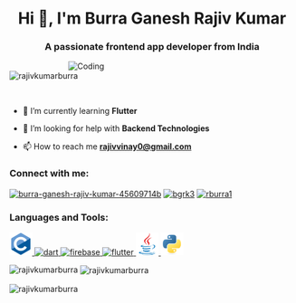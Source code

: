 <h1 align="center">Hi 👋, I'm Burra Ganesh Rajiv Kumar</h1>
<h3 align="center">A passionate frontend app developer from India</h3>
<img align="right" alt="Coding" width="400" src="https://cdn.dribbble.com/users/1162077/screenshots/3848914/programmer.gif">

<p align="left"> <img src="https://komarev.com/ghpvc/?username=rajivkumarburra&label=Profile%20views&color=0e75b6&style=flat" alt="rajivkumarburra" /> </p>

<p align="left"> <a href="https://twitter.com/" target="blank"><img src="https://img.shields.io/twitter/follow/?logo=twitter&style=for-the-badge" alt="" /></a> </p>

- 🌱 I’m currently learning **Flutter**

- 🤝 I’m looking for help with **Backend Technologies**

- 📫 How to reach me **rajivvinay0@gmail.com**

<h3 align="left">Connect with me:</h3>
<p align="left">
<a href="https://linkedin.com/in/burra-ganesh-rajiv-kumar-45609714b" target="blank"><img align="center" src="https://raw.githubusercontent.com/rahuldkjain/github-profile-readme-generator/master/src/images/icons/Social/linked-in-alt.svg" alt="burra-ganesh-rajiv-kumar-45609714b" height="30" width="40" /></a>
<a href="https://instagram.com/bgrk3" target="blank"><img align="center" src="https://raw.githubusercontent.com/rahuldkjain/github-profile-readme-generator/master/src/images/icons/Social/instagram.svg" alt="bgrk3" height="30" width="40" /></a>
<a href="https://www.hackerrank.com/rburra1" target="blank"><img align="center" src="https://raw.githubusercontent.com/rahuldkjain/github-profile-readme-generator/master/src/images/icons/Social/hackerrank.svg" alt="rburra1" height="30" width="40" /></a>
</p>

<h3 align="left">Languages and Tools:</h3>
<p align="left"> <a href="https://www.cprogramming.com/" target="_blank" rel="noreferrer"> <img src="https://raw.githubusercontent.com/devicons/devicon/master/icons/c/c-original.svg" alt="c" width="40" height="40"/> </a> <a href="https://dart.dev" target="_blank" rel="noreferrer"> <img src="https://www.vectorlogo.zone/logos/dartlang/dartlang-icon.svg" alt="dart" width="40" height="40"/> </a> <a href="https://firebase.google.com/" target="_blank" rel="noreferrer"> <img src="https://www.vectorlogo.zone/logos/firebase/firebase-icon.svg" alt="firebase" width="40" height="40"/> </a> <a href="https://flutter.dev" target="_blank" rel="noreferrer"> <img src="https://www.vectorlogo.zone/logos/flutterio/flutterio-icon.svg" alt="flutter" width="40" height="40"/> </a> <a href="https://www.java.com" target="_blank" rel="noreferrer"> <img src="https://raw.githubusercontent.com/devicons/devicon/master/icons/java/java-original.svg" alt="java" width="40" height="40"/> </a> <a href="https://www.python.org" target="_blank" rel="noreferrer"> <img src="https://raw.githubusercontent.com/devicons/devicon/master/icons/python/python-original.svg" alt="python" width="40" height="40"/> </a> </p>

<p><img align="left" src="https://github-readme-stats.vercel.app/api/top-langs?username=rajivkumarburra&show_icons=true&locale=en&layout=compact" alt="rajivkumarburra" /></p>

<p>&nbsp;<img align="center" src="https://github-readme-stats.vercel.app/api?username=rajivkumarburra&show_icons=true&locale=en" alt="rajivkumarburra" /></p>

<p><img align="center" src="https://github-readme-streak-stats.herokuapp.com/?user=rajivkumarburra&" alt="rajivkumarburra" /></p>
